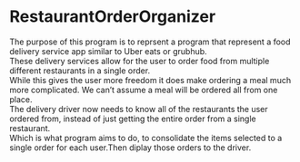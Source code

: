 # RestaurantOrderOrganizer

The purpose of this program is to reprsent a program that represent a food delivery  service app similar to Uber eats or grubhub.  
These delivery services allow for the user to order food from multiple different restaurants in a single order.  
While this gives the user more freedom it does make ordering a meal much more complicated. We can’t assume a meal will be ordered all from one place.  
The delivery driver now needs to know all of the restaurants the user ordered from, instead of just getting the entire order from a single restaurant.  
Which is what program aims to do, to consolidate the items selected to a single order for each user.Then diplay those orders to the driver.  

